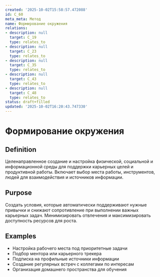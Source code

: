 ```yaml
---
created: '2025-10-02T15:58:57.472088'
id: C_60
meta_meta: Метод
name: Формирование окружения
relations:
- description: null
  target: C_19
  type: relates_to
- description: null
  target: C_23
  type: relates_to
- description: null
  target: C_35
  type: relates_to
- description: null
  target: C_43
  type: relates_to
- description: null
  target: C_48
  type: relates_to
status: draft+filled
updated: '2025-10-02T16:20:43.747330'
---
```


# Формирование окружения

## Definition
Целенаправленное создание и настройка физической, социальной и информационной среды для поддержки карьерных целей и продуктивной работы. Включает выбор места работы, инструментов, людей для взаимодействия и источников информации.

## Purpose
Создать условия, которые автоматически поддерживают нужные привычки и снижают сопротивление при выполнении важных карьерных задач. Минимизировать отвлечения и максимизировать доступность ресурсов для роста.

## Examples

- Настройка рабочего места под приоритетные задачи
- Подбор ментора или карьерного трекера
- Подписка на профильные источники информации
- Создание регулярных встреч с коллегами по интересам
- Организация домашнего пространства для обучения
